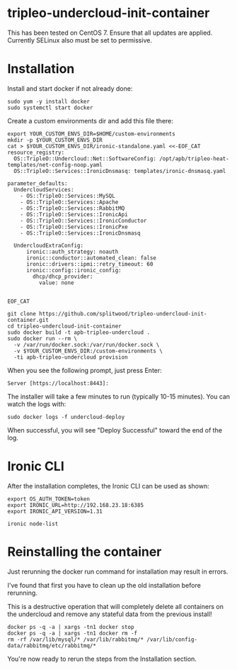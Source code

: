 # tripleo-undercloud-init-container

This has been tested on CentOS 7. Ensure that all updates are applied.
Currently SELinux also must be set to permissive.

Installation
============

Install and start docker if not already done:

    sudo yum -y install docker
    sudo systemctl start docker

Create a custom environments dir and add this file there:

    export YOUR_CUSTOM_ENVS_DIR=$HOME/custom-environments
    mkdir -p $YOUR_CUSTOM_ENVS_DIR
    cat > $YOUR_CUSTOM_ENVS_DIR/ironic-standalone.yaml <<-EOF_CAT
    resource_registry:
      OS::TripleO::Undercloud::Net::SoftwareConfig: /opt/apb/tripleo-heat-templates/net-config-noop.yaml
      OS::TripleO::Services::IronicDnsmasq: templates/ironic-dnsmasq.yaml

    parameter_defaults:
      UndercloudServices:
        - OS::TripleO::Services::MySQL
        - OS::TripleO::Services::Apache
        - OS::TripleO::Services::RabbitMQ
        - OS::TripleO::Services::IronicApi
        - OS::TripleO::Services::IronicConductor
        - OS::TripleO::Services::IronicPxe
        - OS::TripleO::Services::IronicDnsmasq

      UndercloudExtraConfig:
          ironic::auth_strategy: noauth
          ironic::conductor::automated_clean: false
          ironic::drivers::ipmi::retry_timeout: 60
          ironic::config::ironic_config:
            dhcp/dhcp_provider:
              value: none


    EOF_CAT

    git clone https://github.com/splitwood/tripleo-undercloud-init-container.git
    cd tripleo-undercloud-init-container
    sudo docker build -t apb-tripleo-undercloud .
    sudo docker run --rm \
      -v /var/run/docker.sock:/var/run/docker.sock \
      -v $YOUR_CUSTOM_ENVS_DIR:/custom-environments \
      -ti apb-tripleo-undercloud provision

When you see the following prompt, just press Enter:

    Server [https://localhost:8443]:

The installer will take a few minutes to run (typically 10-15 minutes). You can
watch the logs with:

    sudo docker logs -f undercloud-deploy

When successful, you will see "Deploy Successful" toward the end of the log.

Ironic CLI
==========

After the installation completes, the Ironic CLI can be used as shown:

    export OS_AUTH_TOKEN=token
    export IRONIC_URL=http://192.168.23.18:6385
    export IRONIC_API_VERSION=1.31

    ironic node-list

Reinstalling the container
==========================

Just rerunning the docker run command for installation may result in errors.

I've found that first you have to clean up the old installation before
rerunning.

This is a destructive operation that will completely delete all containers on
the undercloud and remove any stateful data from the previous install!

    docker ps -q -a | xargs -tn1 docker stop
    docker ps -q -a | xargs -tn1 docker rm -f
    rm -rf /var/lib/mysql/* /var/lib/rabbitmq/* /var/lib/config-data/rabbitmq/etc/rabbitmq/*

You're now ready to rerun the steps from the Installation section.
